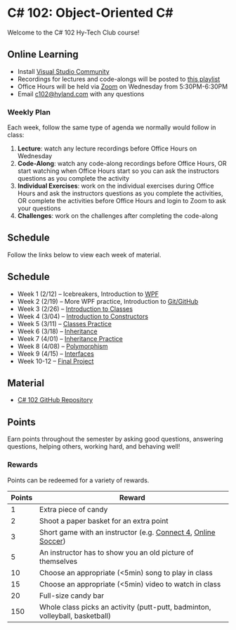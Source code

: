 # C# 102: Object-Oriented <span>C#</span>
Welcome to the C# 102 Hy-Tech Club course!

## Online Learning
- Install [Visual Studio Community](https://visualstudio.microsoft.com/vs/community/)
- Recordings for lectures and code-alongs will be posted to [this playlist](https://www.youtube.com/playlist?list=PL1P_sExxi-9PSNwmays_UE8JYllVu7P7u)
- Office Hours will be held via [Zoom](https://hyland.zoom.us/j/731095925) on Wednesday from 5:30PM-6:30PM
- Email [c102@hyland.com](mailto:c102@hyland.com) with any questions

### Weekly Plan
Each week, follow the same type of agenda we normally would follow in class:

1. **Lecture**: watch any lecture recordings before Office Hours on Wednesday
1. **Code-Along**: watch any code-along recordings before Office Hours, OR start watching when Office Hours start so you can ask the instructors questions as you complete the activity
1. **Individual Exercises**: work on the individual exercises during Office Hours and ask the instructors questions as you complete the activities, OR complete the activities before Office Hours and login to Zoom to ask your questions
1. **Challenges**: work on the challenges after completing the code-along

## Schedule
Follow the links below to view each week of material.

## Schedule
- Week 1 (2/12) – Icebreakers, Introduction to [WPF](WPF/StudentDesc.md)
- Week 2 (2/19) – More WPF practice, Introduction to [Git/GitHub](Git/StudentDesc.md)
- Week 3 (2/26) – [Introduction to Classes](ClassesIntroduction/StudentDesc.md)
- Week 4 (3/04) – [Introduction to Constructors](Constructors/StudentDesc.md)
- Week 5 (3/11) – [Classes Practice](ClassesPractice/StudentDesc.md)
- Week 6 (3/18) – [Inheritance](Inheritance/StudentDesc.md)
- Week 7 (4/01) – [Inheritance Practice](InheritancePractice/StudentDesc.md)
- Week 8 (4/08) – [Polymorphism](Polymorphism/StudentDesc.md)
- Week 9 (4/15) – [Interfaces](Interfaces/StudentDesc.md)
- Week 10-12 – [Final Project](FinalProject/FinalProject.md)

## Material
- [C# 102 GitHub Repository](https://github.com/hylandtechoutreach/htc-cs-102)

## Points
Earn points throughout the semester by asking good questions, answering questions, helping others, working hard, and behaving well!

### Rewards
Points can be redeemed for a variety of rewards.

| Points | Reward |
| -- | -- |
| 1 | Extra piece of candy |
| 2 | Shoot a paper basket for an extra point|
| 3 | Short game with an instructor (e.g. [Connect 4](https://www.mathsisfun.com/games/connect4.html), [Online Soccer](https://www.agame.com/game/1-on-1-soccer-classic)) |
| 5 | An instructor has to show you an old picture of themselves |
| 10 | Choose an appropriate (<5min) song to play in class |
| 15 | Choose an appropriate (<5min) video to watch in class |
| 20 | Full-size candy bar |
| 150 | Whole class picks an activity (putt-putt, badminton, volleyball, basketball) |